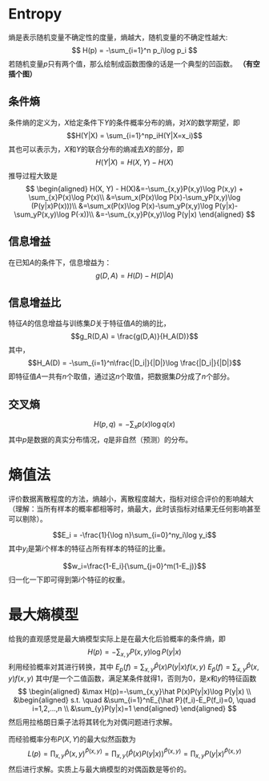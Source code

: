 # Entropy
熵是表示随机变量不确定性的度量，熵越大，随机变量的不确定性越大:
$$ H(p) = -\sum_{i=1}^n p_i\log p_i $$
若随机变量$p$只有两个值，那么绘制成函数图像的话是一个典型的凹函数。
**（有空插个图）**
## 条件熵
条件熵的定义为，$X$给定条件下$Y$的条件概率分布的熵，对$X$的数学期望，即
$$H(Y|X) = \sum_{i=1}^np_iH(Y|X=x_i)$$
其也可以表示为，$X$和$Y$的联合分布的熵减去$X$的部分，即
$$H(Y|X) = H(X,Y) - H(X)$$
推导过程大致是
$$
    \begin{aligned}
    H(X, Y) - H(X)&=-\sum_{x,y}P(x,y)\log P(x,y) + \sum_{x}P(x)\log P(x)\\
    &=\sum_x(P(x)\log P(x)-\sum_yP(x,y)\log (P(y|x)P(x)))\\
    &=\sum_x(P(x)\log P(x)-\sum_yP(x,y)\log P(y|x)-\sum_yP(x,y)\log P(·x))\\
    &=-\sum_{x,y}P(x,y)\log P(y|x)
    \end{aligned}
$$

## 信息增益
在已知$A$的条件下，信息增益为：
$$g(D,A) = H(D) - H(D|A)$$

## 信息增益比
特征$A$的信息增益与训练集$D$关于特征值$A$的熵的比，
$$g_R(D,A) = \frac{g(D,A)}{H_A(D)}$$
其中，
$$H_A(D) = -\sum_{i=1}^n\frac{|D_i|}{|D|}\log \frac{|D_i|}{|D|}$$
即特征值$A$一共有$n$个取值，通过这$n$个取值，把数据集$D$分成了$n$个部分。

## 交叉熵
$$H(p, q) = -\sum_{x}p(x)\log q(x)$$
其中$p$是数据的真实分布情况，$q$是非自然（预测）的分布。 

# 熵值法
评价数据离散程度的方法，熵越小，离散程度越大，指标对综合评价的影响越大（理解：当所有样本的概率都相等时，熵最大，此时该指标对结果无任何影响甚至可以剔除）。

$$E_i = -\frac{1}{\log n}\sum_{i=0}^ny_i\log y_i$$
其中$y_i$是第$i$个样本的特征占所有样本的特征的比重。

$$w_i=\frac{1-E_i}{\sum_{j=0}^m(1-E_j)}$$
归一化一下即可得到第$i$个特征的权重。

# 最大熵模型
给我的直观感觉是最大熵模型实际上是在最大化后验概率的条件熵，即
$$H(p)=-\sum_{x,y}P(x,y)\log P(y|x)$$
利用经验概率对其进行转换，其中
$E_p(f)=\sum_{x,y} \hat P(x)P(y|x)f(x,y)$
$E_{\hat p}(f)=\sum_{x,y}\hat P(x,y)f(x,y)$
其中$f$是一个二值函数，满足某条件就得1，否则为0，是$x$和$y$的特征函数
$$
    \begin{aligned}
        &\max H(p)=-\sum_{x,y}\hat P(x)P(y|x)\log P(y|x) \\
        &\begin{aligned}
            s.t. \quad &\sum_{i=1}^nE_{\hat P}(f_i)-E_P(f_i)=0, \quad i=1,2,...,n \\
            &\sum_{y}P(y|x)=1
        \end{aligned}
    \end{aligned}
$$
然后用拉格朗日乘子法将其转化为对偶问题进行求解。

而经验概率分布$P(X,Y)$的最大似然函数为
$$L(p)=\prod _{x,y}\hat P(x,y)^{\hat P(x,y)}=\prod _{x,y}(\hat P(x)P(y|x))^{\hat P(x,y)}=\prod _{x,y}P(y|x)^{\hat P(x,y)}$$
然后进行求解。实质上与最大熵模型的对偶函数是等价的。

